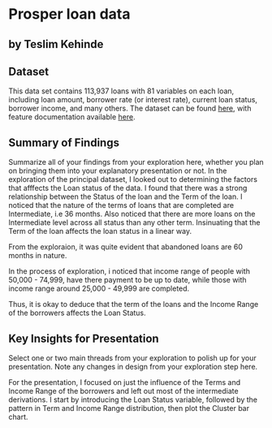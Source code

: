 # Prosper loan data
## by Teslim Kehinde


## Dataset

This data set contains 113,937 loans with 81 variables on each loan, including loan amount, borrower rate (or interest rate), current loan status, borrower income, and many others.
The dataset can be found [here]( https://s3.amazonaws.com/udacity-hosted-downloads/ud651/prosperLoanData.csv.),
with feature documentation available [here]( https://docs.google.com/spreadsheets/d/1gDyi_L4UvIrLTEC6Wri5nbaMmkGmLQBk-Yx3z0XDEtI/edit#gid=0).

## Summary of Findings

Summarize all of your findings from your exploration here, whether you plan on bringing them into your explanatory presentation or not.
In the exploration of the principal dataset, I looked out to determining the factors that afffects the Loan status of the data. I found that there was a strong relationship between the Status of the loan and the Term of the loan. I noticed that the nature of the terms of loans that are completed are Intermediate, i.e 36 months. Also noticed that there are more loans on the Intermediate level across all status than any other term. Insinuating that the Term of the loan affects the loan status in a linear way.

From the exploraion, it was quite evident that abandoned loans are 60 months in nature.

In the process of exploration, i noticed that income range of people with 50,000 - 74,999, have there payment to be up to date, while those with income range around 25,000 - 49,999 are completed. 

Thus, it is okay to deduce that the term of the loans and the Income Range of the borrowers affects the Loan Status.

## Key Insights for Presentation

Select one or two main threads from your exploration to polish up for your presentation. Note any changes in design from your exploration step here.

For the presentation, I focused on just the influence of the Terms and Income Range of the borrowers
and left out most of the intermediate derivations. I start by introducing the
Loan Status variable, followed by the pattern in Term and Income Range distribution, then plot the
Cluster bar chart.


